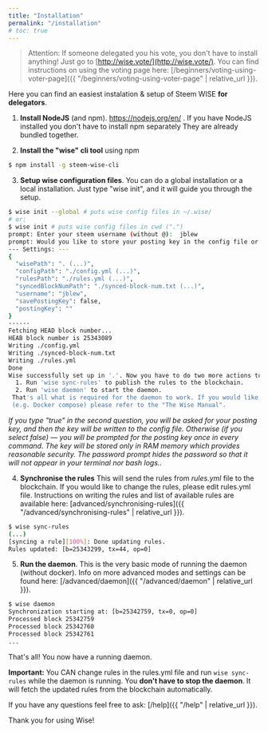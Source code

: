 ```yaml
---
title: "Installation"
permalink: "/installation"
# toc: true
---
```


> Attention: If someone delegated you his vote, you don't have to install anything! Just go to [http://wise.vote/](http://wise.vote/). You can find instructions on using the voting page here: [/beginners/voting-using-voter-page]({{ "/beginners/voting-using-voter-page" | relative_url }}).

Here you can find an easiest instalation & setup of Steem WISE **for delegators**.



1. **Install NodeJS** (and npm). https://nodejs.org/en/ . If you have NodeJS installed you don't have to install npm separately They are already bundled together.

   

2. **Install the "wise" cli tool** using npm

```bash
$ npm install -g steem-wise-cli
```



3. **Setup wise configuration files**. You can do a global installation or a local installation. Just type "wise init", and it will guide you through the setup.

```bash
$ wise init --global # puts wise config files in ~/.wise/
# or:
$ wise init # puts wise config files in cwd (".")
prompt: Enter your steem username (without @):  jblew
prompt: Would you like to store your posting key in the config file or type it manually for every command? Type "true" to save or "false" to be asked for it in every command.:  false
--- Settings: ---
{
  "wisePath": ". (...)",
  "configPath": "./config.yml (...)",
  "rulesPath": "./rules.yml (...)",
  "syncedBlockNumPath": "./synced-block-num.txt (...)",
  "username": "jblew",
  "savePostingKey": false,
  "postingKey": ""
}
------
Fetching HEAD block number...
HEAB block number is 25343089
Writing ./config.yml
Writing ./synced-block-num.txt
Writing ./rules.yml
Done
Wise successfully set up in '.'. Now you have to do two more actions to start the daemon: 
  1. Run 'wise sync-rules' to publish the rules to the blockchain.
  2. Run 'wise daemon' to start the daemon.
 That's all what is required for the daemon to work. If you would like a more complex setup 
 (e.g. Docker compose) please refer to the "The Wise Manual".
```

_If you type "true" in the second question, you will be asked for your posting key, and then the key will be written to the config file. Otherwise (if you select false) — you will be prompted for the posting key once in every command. The key will be stored only in RAM memory which provides reasonable security. The password prompt hides the password so that it will not appear in your terminal nor bash logs.._



4. **Synchronise the rules** This will send the rules from *rules.yml* file to the blockchain. If you would like to change the rules, please edit rules.yml file. Instructions on writing the rules and list of available rules are available here:  [advanced/synchronising-rules]({{ "/advanced/synchronising-rules" | relative_url }}).

```bash
$ wise sync-rules
(...)
[syncing a rule][100%]: Done updating rules.
Rules updated: [b=25343299, tx=44, op=0]
```



5. **Run the daemon**. This is the very basic mode of running the daemon (without docker). Info on more advanced modes and settings can be found here: [/advanced/daemon]({{ "/advanced/daemon" | relative_url }}).

```bash
$ wise daemon
Synchronization starting at: [b=25342759, tx=0, op=0]
Processed block 25342759
Processed block 25342760
Processed block 25342761
...

```



That's all! You now have a running daemon.

**Important:** You CAN change rules in the rules.yml file and run `wise sync-rules` while the daemon is running. You **don't have to stop the daemon**. It will fetch the updated rules from the blockchain automatically.



If you have any questions feel free to ask: [/help]({{ "/help" | relative_url }}).

Thank you for using Wise!